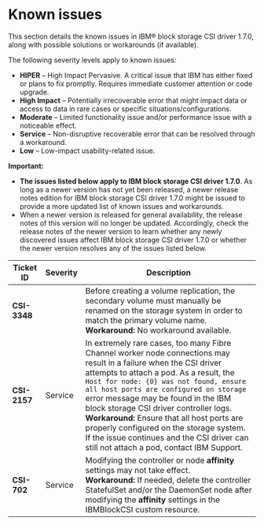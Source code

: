 # Known issues

This section details the known issues in IBM® block storage CSI driver 1.7.0, along with possible solutions or workarounds (if available).

The following severity levels apply to known issues:

-   **HIPER** – High Impact Pervasive. A critical issue that IBM has either fixed or plans to fix promptly. Requires immediate customer attention or code upgrade.
-   **High Impact** – Potentially irrecoverable error that might impact data or access to data in rare cases or specific situations/configurations.
-   **Moderate** – Limited functionality issue and/or performance issue with a noticeable effect.
-   **Service** – Non-disruptive recoverable error that can be resolved through a workaround.
-   **Low** – Low-impact usability-related issue.

**Important:**

-   **The issues listed below apply to IBM block storage CSI driver 1.7.0**. As long as a newer version has not yet been released, a newer release notes edition for IBM block storage CSI driver 1.7.0 might be issued to provide a more updated list of known issues and workarounds.
-   When a newer version is released for general availability, the release notes of this version will no longer be updated. Accordingly, check the release notes of the newer version to learn whether any newly discovered issues affect IBM block storage CSI driver 1.7.0 or whether the newer version resolves any of the issues listed below.

|Ticket ID|Severity|Description|
|---------|--------|-----------|
|**CSI-3348**||Before creating a volume replication, the secondary volume must manually be renamed on the storage system in order to match the primary volume name. <br />**Workaround:** No workaround available.|
|**CSI-2157**|Service|In extremely rare cases, too many Fibre Channel worker node connections may result in a failure when the CSI driver attempts to attach a pod. As a result, the `Host for node: {0} was not found, ensure all host ports are configured on storage` error message may be found in the IBM block storage CSI driver controller logs. <br />**Workaround:** Ensure that all host ports are properly configured on the storage system. If the issue continues and the CSI driver can still not attach a pod, contact IBM Support.|
|**CSI-702**|Service|Modifying the controller or node **affinity** settings may not take effect. <br />**Workaround:** If needed, delete the controller StatefulSet and/or the DaemonSet node after modifying the **affinity** settings in the IBMBlockCSI custom resource.|


